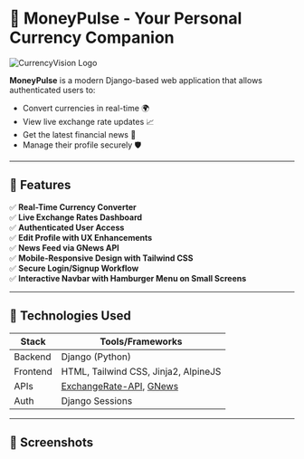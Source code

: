# 💱 MoneyPulse - Your Personal Currency Companion

![CurrencyVision Logo](static/images/favicon.png)

**MoneyPulse** is a modern Django-based web application that allows authenticated users to:
- Convert currencies in real-time 🌍
- View live exchange rate updates 📈
- Get the latest financial news 📰
- Manage their profile securely 🛡️

---

## 🚀 Features

✅ **Real-Time Currency Converter**  
✅ **Live Exchange Rates Dashboard**  
✅ **Authenticated User Access**  
✅ **Edit Profile with UX Enhancements**  
✅ **News Feed via GNews API**  
✅ **Mobile-Responsive Design with Tailwind CSS**  
✅ **Secure Login/Signup Workflow**  
✅ **Interactive Navbar with Hamburger Menu on Small Screens**  

---

## 🔧 Technologies Used

| Stack       | Tools/Frameworks |
|-------------|------------------|
| Backend     | Django (Python)  |
| Frontend    | HTML, Tailwind CSS, Jinja2, AlpineJS |
| APIs        | [ExchangeRate-API](https://www.exchangerate-api.com/), [GNews](https://gnews.io/) |
| Auth        | Django Sessions  |

---

## 📸 Screenshots
